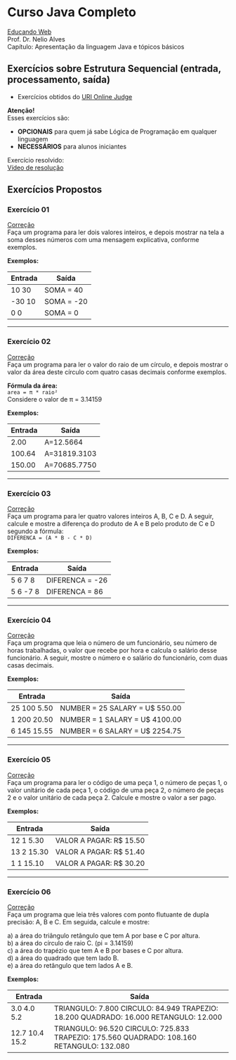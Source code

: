 # Curso Java Completo
[Educando Web](http://educandoweb.com.br)  
Prof. Dr. Nelio Alves  
Capítulo: Apresentação da linguagem Java e tópicos básicos

## Exercícios sobre Estrutura Sequencial (entrada, processamento, saída)
- Exercícios obtidos do [URI Online Judge](www.urionlinejudge.com.br)
  
**Atenção!**  
Esses exercícios são:
- **OPCIONAIS** para quem já sabe Lógica de Programação em qualquer linguagem
- **NECESSÁRIOS** para alunos iniciantes

Exercício resolvido:  
[Vídeo de resolução](https://www.youtube.com/watch?v=Ah1Y6d6deq0)

## Exercícios Propostos

### Exercício 01
[Correção](https://github.com/acenelio/nivelamento-java/blob/master/src/uri1003.java)  
Faça um programa para ler dois valores inteiros, e depois mostrar na tela a soma desses números com uma mensagem explicativa, conforme exemplos.

**Exemplos:**

| Entrada | Saída      |
|---------|------------|
| 10 30   | SOMA = 40  |
| -30 10  | SOMA = -20 |
| 0 0     | SOMA = 0   |

---

### Exercício 02
[Correção](https://github.com/acenelio/nivelamento-java/blob/master/src/uri1002.java)  
Faça um programa para ler o valor do raio de um círculo, e depois mostrar o valor da área deste círculo com quatro casas decimais conforme exemplos.

**Fórmula da área:**  
`area = π * raio²`  
Considere o valor de π = 3.14159

**Exemplos:**

| Entrada  | Saída       |
|----------|-------------|
| 2.00     | A=12.5664   |
| 100.64   | A=31819.3103|
| 150.00   | A=70685.7750|

---

### Exercício 03
[Correção](https://github.com/acenelio/nivelamento-java/blob/master/src/uri1007.java)  
Faça um programa para ler quatro valores inteiros A, B, C e D. A seguir, calcule e mostre a diferença do produto de A e B pelo produto de C e D segundo a fórmula:  
`DIFERENCA = (A * B - C * D)`

**Exemplos:**

| Entrada | Saída       |
|---------|-------------|
| 5 6 7 8 | DIFERENCA = -26 |
| 5 6 -7 8| DIFERENCA = 86 |

---

### Exercício 04
[Correção](https://github.com/acenelio/nivelamento-java/blob/master/src/uri1008.java)  
Faça um programa que leia o número de um funcionário, seu número de horas trabalhadas, o valor que recebe por hora e calcula o salário desse funcionário. A seguir, mostre o número e o salário do funcionário, com duas casas decimais.

**Exemplos:**

| Entrada | Saída            |
|---------|------------------|
| 25 100 5.50  | NUMBER = 25  SALARY = U$ 550.00  |
| 1 200 20.50  | NUMBER = 1   SALARY = U$ 4100.00 |
| 6 145 15.55  | NUMBER = 6   SALARY = U$ 2254.75 |

---

### Exercício 05
[Correção](https://github.com/acenelio/nivelamento-java/blob/master/src/uri1010.java)  
Faça um programa para ler o código de uma peça 1, o número de peças 1, o valor unitário de cada peça 1, o código de uma peça 2, o número de peças 2 e o valor unitário de cada peça 2. Calcule e mostre o valor a ser pago.

**Exemplos:**

| Entrada     | Saída            |
|-------------|------------------|
| 12 1 5.30   | VALOR A PAGAR: R$ 15.50  |
| 13 2 15.30  | VALOR A PAGAR: R$ 51.40  |
| 1 1 15.10   | VALOR A PAGAR: R$ 30.20  |

---

### Exercício 06
[Correção](https://github.com/acenelio/nivelamento-java/blob/master/src/uri1012.java)  
Faça um programa que leia três valores com ponto flutuante de dupla precisão: A, B e C. Em seguida, calcule e mostre:

a) a área do triângulo retângulo que tem A por base e C por altura.  
b) a área do círculo de raio C. (pi = 3.14159)  
c) a área do trapézio que tem A e B por bases e C por altura.  
d) a área do quadrado que tem lado B.  
e) a área do retângulo que tem lados A e B.

**Exemplos:**

| Entrada         | Saída                                                        |
|-----------------|--------------------------------------------------------------|
| 3.0 4.0 5.2     | TRIANGULO: 7.800  CIRCULO: 84.949  TRAPEZIO: 18.200  QUADRADO: 16.000  RETANGULO: 12.000 |
| 12.7 10.4 15.2  | TRIANGULO: 96.520 CIRCULO: 725.833 TRAPEZIO: 175.560 QUADRADO: 108.160 RETANGULO: 132.080 |

